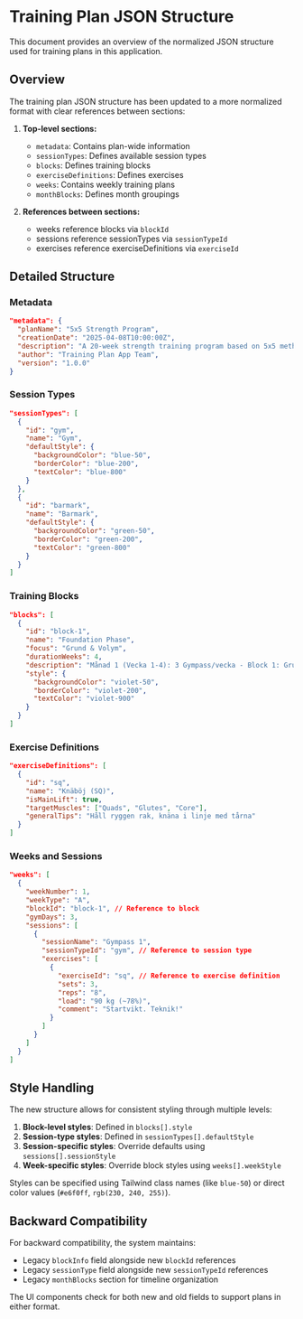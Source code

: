 # Training Plan JSON Structure

This document provides an overview of the normalized JSON structure used for training plans in this application.

## Overview

The training plan JSON structure has been updated to a more normalized format with clear references between sections:

1. **Top-level sections:**
   - `metadata`: Contains plan-wide information
   - `sessionTypes`: Defines available session types
   - `blocks`: Defines training blocks
   - `exerciseDefinitions`: Defines exercises
   - `weeks`: Contains weekly training plans
   - `monthBlocks`: Defines month groupings

2. **References between sections:**
   - weeks reference blocks via `blockId`
   - sessions reference sessionTypes via `sessionTypeId`
   - exercises reference exerciseDefinitions via `exerciseId`

## Detailed Structure

### Metadata

```json
"metadata": {
  "planName": "5x5 Strength Program",
  "creationDate": "2025-04-08T10:00:00Z",
  "description": "A 20-week strength training program based on 5x5 methodology",
  "author": "Training Plan App Team",
  "version": "1.0.0"
}
```

### Session Types

```json
"sessionTypes": [
  {
    "id": "gym",
    "name": "Gym",
    "defaultStyle": {
      "backgroundColor": "blue-50",
      "borderColor": "blue-200",
      "textColor": "blue-800"
    }
  },
  {
    "id": "barmark",
    "name": "Barmark",
    "defaultStyle": {
      "backgroundColor": "green-50",
      "borderColor": "green-200",
      "textColor": "green-800"
    }
  }
]
```

### Training Blocks

```json
"blocks": [
  {
    "id": "block-1",
    "name": "Foundation Phase",
    "focus": "Grund & Volym",
    "durationWeeks": 4,
    "description": "Månad 1 (Vecka 1-4): 3 Gympass/vecka - Block 1: Grund & Volym",
    "style": {
      "backgroundColor": "violet-50",
      "borderColor": "violet-200",
      "textColor": "violet-900"
    }
  }
]
```

### Exercise Definitions

```json
"exerciseDefinitions": [
  {
    "id": "sq",
    "name": "Knäböj (SQ)",
    "isMainLift": true,
    "targetMuscles": ["Quads", "Glutes", "Core"],
    "generalTips": "Håll ryggen rak, knäna i linje med tårna"
  }
]
```

### Weeks and Sessions

```json
"weeks": [
  {
    "weekNumber": 1,
    "weekType": "A",
    "blockId": "block-1", // Reference to block
    "gymDays": 3,
    "sessions": [
      {
        "sessionName": "Gympass 1",
        "sessionTypeId": "gym", // Reference to session type
        "exercises": [
          {
            "exerciseId": "sq", // Reference to exercise definition
            "sets": 3,
            "reps": "8",
            "load": "90 kg (~78%)",
            "comment": "Startvikt. Teknik!"
          }
        ]
      }
    ]
  }
]
```

## Style Handling

The new structure allows for consistent styling through multiple levels:

1. **Block-level styles**: Defined in `blocks[].style`
2. **Session-type styles**: Defined in `sessionTypes[].defaultStyle`
3. **Session-specific styles**: Override defaults using `sessions[].sessionStyle`
4. **Week-specific styles**: Override block styles using `weeks[].weekStyle`

Styles can be specified using Tailwind class names (like `blue-50`) or direct color values (`#e6f0ff`, `rgb(230, 240, 255)`).

## Backward Compatibility

For backward compatibility, the system maintains:

- Legacy `blockInfo` field alongside new `blockId` references
- Legacy `sessionType` field alongside new `sessionTypeId` references
- Legacy `monthBlocks` section for timeline organization

The UI components check for both new and old fields to support plans in either format.

